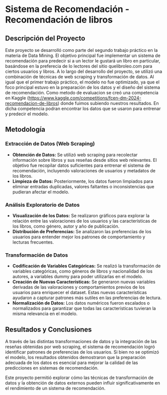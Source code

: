 # Sistema de Recomendación - Recomendación de libros

## Descripción del Proyecto
Este proyecto se desarrolló como parte del segundo trabajo práctico en la materia de Data Mining. El objetivo principal fue implementar un sistema de recomendación para predecir si a un lector le gustará un libro en particular, basándose en la preferecia de lo lectores del sitio quelibroleo.com para ciertos usuarios y libros. A lo largo del desarrollo del proyecto, se utilizó una combinación de técnicas de web scraping y transformación de datos. Al igual que el primer trabajo práctico, el modelo no fue optimizado, ya que el foco principal estuvo en la preparación de los datos y el diseño del sistema de recomendación. Como metodo de evaluacion se creó una competencia en Kaggle (https://www.kaggle.com/competitions/fcen-dm-2024-recomendacion-de-libros) donde fuimos subiendo nuestros resultados. En dicha competencia podran encontrar los datos que se usaron para entrenar y predecir el modelo.

## Metodología

### Extracción de Datos (Web Scraping)

- **Obtención de Datos:** Se utilizó web scraping para recolectar información sobre libros y sus reseñas desde sitios web relevantes. El objetivo fue recopilar datos suficientes para entrenar el sistema de recomendación, incluyendo valoraciones de usuarios y metadatos de los libros.
- **Limpieza de Datos:** Posteriormente, los datos fueron limpiados para eliminar entradas duplicadas, valores faltantes o inconsistencias que pudieran afectar el modelo.

### Análisis Exploratorio de Datos

- **Visualización de los Datos:** Se realizaron gráficos para explorar la relación entre las valoraciones de los usuarios y las características de los libros, como género, autor y año de publicación.
- **Distribución de Preferencias:** Se analizaron las preferencias de los usuarios para entender mejor los patrones de comportamiento y lecturas frecuentes.

### Transformación de Datos

- **Codificación de Variables Categóricas:** Se realizó la transformación de variables categóricas, como géneros de libros y nacionalidad de los autores, a variables dummy para poder utilizarlas en el modelo.
- **Creación de Nuevas Características:** Se generaron nuevas variables derivadas de las valoraciones y comportamientos previos de los usuarios para enriquecer el dataset. Estas nuevas características ayudaron a capturar patrones más sutiles en las preferencias de lectura.
- **Normalización de Datos:** Los datos numéricos fueron escalados o normalizados para garantizar que todas las características tuvieran la misma relevancia en el modelo.

## Resultados y Conclusiones

A través de las distintas transformaciones de datos y la integración de las reseñas obtenidas por web scraping, el sistema de recomendación logró identificar patrones de preferencias de los usuarios. Si bien no se optimizó el modelo, los resultados obtenidos demostraron que la preparación adecuada de los datos es esencial para mejorar la calidad de las predicciones en sistemas de recomendación.

Este proyecto permitió explorar cómo las técnicas de transformación de datos y la obtención de datos externos pueden influir significativamente en el rendimiento de un sistema de recomendación.
